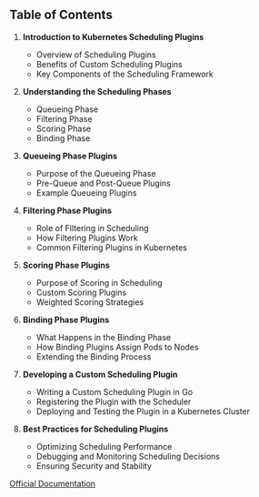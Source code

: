 ## **Table of Contents**  

1. **Introduction to Kubernetes Scheduling Plugins**  
   - Overview of Scheduling Plugins  
   - Benefits of Custom Scheduling Plugins  
   - Key Components of the Scheduling Framework  

2. **Understanding the Scheduling Phases**  
   - Queueing Phase  
   - Filtering Phase  
   - Scoring Phase  
   - Binding Phase  

3. **Queueing Phase Plugins**  
   - Purpose of the Queueing Phase  
   - Pre-Queue and Post-Queue Plugins  
   - Example Queueing Plugins  

4. **Filtering Phase Plugins**  
   - Role of Filtering in Scheduling  
   - How Filtering Plugins Work  
   - Common Filtering Plugins in Kubernetes  

5. **Scoring Phase Plugins**  
   - Purpose of Scoring in Scheduling  
   - Custom Scoring Plugins  
   - Weighted Scoring Strategies  

6. **Binding Phase Plugins**  
   - What Happens in the Binding Phase  
   - How Binding Plugins Assign Pods to Nodes  
   - Extending the Binding Process  

7. **Developing a Custom Scheduling Plugin**  
   - Writing a Custom Scheduling Plugin in Go  
   - Registering the Plugin with the Scheduler  
   - Deploying and Testing the Plugin in a Kubernetes Cluster  

8. **Best Practices for Scheduling Plugins**  
   - Optimizing Scheduling Performance  
   - Debugging and Monitoring Scheduling Decisions  
   - Ensuring Security and Stability  

[Official Documentation](https://kubernetes.io/docs/concepts/scheduling-eviction/scheduling-framework/)
